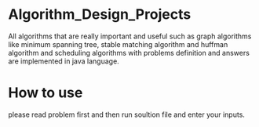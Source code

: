 # Algorithm_Design_Projects
All algorithms that are really important and useful such as graph algorithms  like minimum spanning tree, stable matching algorithm and huffman algorithm and scheduling algorithms with problems definition and answers are implemented in java language.
# How to use
please read problem first and then run soultion file and enter your inputs.
